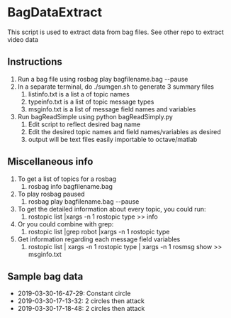 # BagDataExtract
This script is used to extract data from bag files. See other repo to extract video data

## Instructions
1. Run a bag file using rosbag play bagfilename.bag --pause
1. In a separate terminal, do ./sumgen.sh to generate 3 summary files
	1. listinfo.txt is a list a of topic names
	1. typeinfo.txt is a list of topic message types
	1. msginfo.txt is a list of message field names and variables
1. Run bagReadSimple using python bagReadSimply.py
	1. Edit script to reflect desired bag name
	1. Edit the desired topic names and field names/variables as desired
	1. output will be text files easily importable to octave/matlab
## Miscellaneous info
1. To get a list of topics for a rosbag
	1. rosbag info bagfilename.bag
1. To play rosbag paused
	1. rosbag play bagfilename.bag --pause
1. To get the detailed information about every topic, you could run:
	1. rostopic list |xargs -n 1 rostopic type >> info
1. Or you could combine with grep:
	1. rostopic list |grep robot |xargs -n 1 rostopic type
1. Get information regarding each message field variables
	1. rostopic list | xargs -n 1 rostopic type | xargs -n 1 rosmsg show >> msginfo.txt

## Sample bag data
* 2019-03-30-16-47-29: Constant circle
* 2019-03-30-17-13-32: 2 circles then attack
* 2019-03-30-17-18-48: 2 circles then attack
